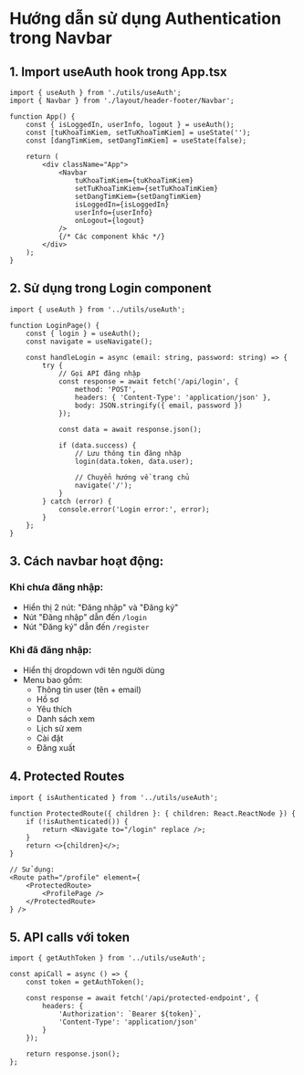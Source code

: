 # Hướng dẫn sử dụng Authentication trong Navbar

## 1. Import useAuth hook trong App.tsx

```tsx
import { useAuth } from './utils/useAuth';
import { Navbar } from './layout/header-footer/Navbar';

function App() {
    const { isLoggedIn, userInfo, logout } = useAuth();
    const [tuKhoaTimKiem, setTuKhoaTimKiem] = useState('');
    const [dangTimKiem, setDangTimKiem] = useState(false);

    return (
        <div className="App">
            <Navbar 
                tuKhoaTimKiem={tuKhoaTimKiem}
                setTuKhoaTimKiem={setTuKhoaTimKiem}
                setDangTimKiem={setDangTimKiem}
                isLoggedIn={isLoggedIn}
                userInfo={userInfo}
                onLogout={logout}
            />
            {/* Các component khác */}
        </div>
    );
}
```

## 2. Sử dụng trong Login component

```tsx
import { useAuth } from '../utils/useAuth';

function LoginPage() {
    const { login } = useAuth();
    const navigate = useNavigate();

    const handleLogin = async (email: string, password: string) => {
        try {
            // Gọi API đăng nhập
            const response = await fetch('/api/login', {
                method: 'POST',
                headers: { 'Content-Type': 'application/json' },
                body: JSON.stringify({ email, password })
            });
            
            const data = await response.json();
            
            if (data.success) {
                // Lưu thông tin đăng nhập
                login(data.token, data.user);
                
                // Chuyển hướng về trang chủ
                navigate('/');
            }
        } catch (error) {
            console.error('Login error:', error);
        }
    };
}
```

## 3. Cách navbar hoạt động:

### Khi chưa đăng nhập:
- Hiển thị 2 nút: "Đăng nhập" và "Đăng ký"
- Nút "Đăng nhập" dẫn đến `/login`
- Nút "Đăng ký" dẫn đến `/register`

### Khi đã đăng nhập:
- Hiển thị dropdown với tên người dùng
- Menu bao gồm:
  - Thông tin user (tên + email)
  - Hồ sơ
  - Yêu thích
  - Danh sách xem
  - Lịch sử xem
  - Cài đặt
  - Đăng xuất

## 4. Protected Routes

```tsx
import { isAuthenticated } from '../utils/useAuth';

function ProtectedRoute({ children }: { children: React.ReactNode }) {
    if (!isAuthenticated()) {
        return <Navigate to="/login" replace />;
    }
    return <>{children}</>;
}

// Sử dụng:
<Route path="/profile" element={
    <ProtectedRoute>
        <ProfilePage />
    </ProtectedRoute>
} />
```

## 5. API calls với token

```tsx
import { getAuthToken } from '../utils/useAuth';

const apiCall = async () => {
    const token = getAuthToken();
    
    const response = await fetch('/api/protected-endpoint', {
        headers: {
            'Authorization': `Bearer ${token}`,
            'Content-Type': 'application/json'
        }
    });
    
    return response.json();
};
```
